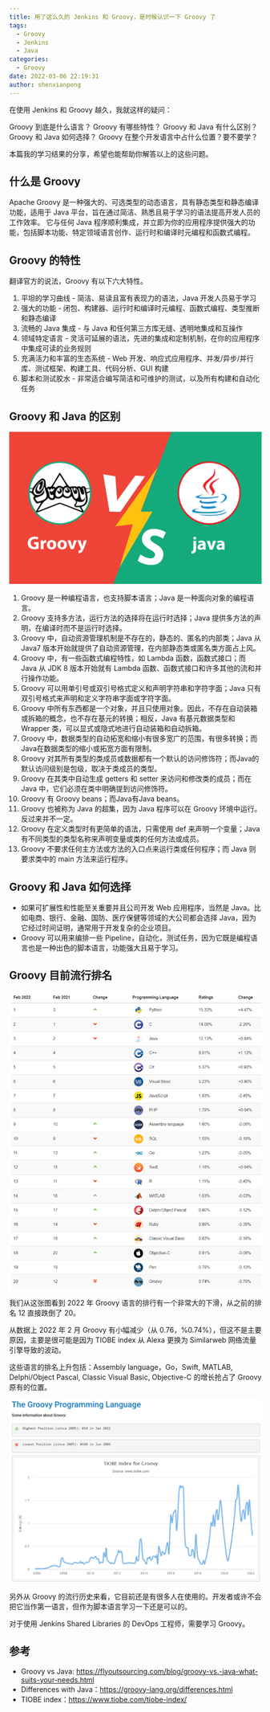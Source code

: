 ```yaml
---
title: 用了这么久的 Jenkins 和 Groovy，是时候认识一下 Groovy 了
tags:
  - Groovy
  - Jenkins
  - Java
categories:
  - Groovy
date: 2022-03-06 22:19:31
author: shenxianpeng
---
```


在使用 Jenkins 和 Groovy 越久，我就这样的疑问：

Groovy 到底是什么语言？
Groovy 有哪些特性？
Groovy 和 Java 有什么区别？
Groovy 和 Java 如何选择？
Groovy 在整个开发语言中占什么位置？要不要学？

本篇我的学习结果的分享，希望也能帮助你解答以上的这些问题。

## 什么是 Groovy

Apache Groovy 是一种强大的、可选类型的动态语言，具有静态类型和静态编译功能，适用于 Java 平台，旨在通过简洁、熟悉且易于学习的语法提高开发人员的工作效率。
它与任何 Java 程序顺利集成，并立即为你的应用程序提供强大的功能，包括脚本功能、特定领域语言创作、运行时和编译时元编程和函数式编程。

## Groovy 的特性

翻译官方的说法，Groovy 有以下六大特性。

1. 平坦的学习曲线 - 简洁、易读且富有表现力的语法，Java 开发人员易于学习
2. 强大的功能 - 闭包、构建器、运行时和编译时元编程、函数式编程、类型推断和静态编译
3. 流畅的 Java 集成 - 与 Java 和任何第三方库无缝、透明地集成和互操作
4. 领域特定语言 - 灵活可延展的语法，先进的集成和定制机制，在你的应用程序中集成可读的业务规则
5. 充满活力和丰富的生态系统 - Web 开发、响应式应用程序、并发/异步/并行库、测试框架、构建工具、代码分析、GUI 构建
6. 脚本和测试胶水 - 非常适合编写简洁和可维护的测试，以及所有构建和自动化任务

## Groovy 和 Java 的区别

![ Groovy vs Java](groovy/groovy-vs-java.png)

1. Groovy 是一种编程语言，也支持脚本语言；Java 是一种面向对象的编程语言。
2. Groovy 支持多方法，运行方法的选择将在运行时选择；Java 提供多方法的声明，在编译时而不是运行时选择。
3. Groovy 中，自动资源管理机制是不存在的，静态的、匿名的内部类；Java 从 Java7 版本开始就提供了自动资源管理，在内部静态类或匿名类方面占上风。
4. Groovy 中，有一些函数式编程特性，如 Lambda 函数，函数式接口；而 Java 从 JDK 8 版本开始就有 Lambda 函数、函数式接口和许多其他的流和并行操作功能。
5. Groovy 可以用单引号或双引号格式定义和声明字符串和字符字面；Java 只有双引号格式来声明和定义字符串字面或字符字面。
6. Groovy 中所有东西都是一个对象，并且只使用对象。因此，不存在自动装箱或拆箱的概念，也不存在基元的转换；相反，Java 有基元数据类型和 Wrapper 类，可以显式或隐式地进行自动装箱和自动拆箱。
7. Groovy 中，数据类型的自动拓宽和缩小有很多宽广的范围，有很多转换；而Java在数据类型的缩小或拓宽方面有限制。
8. Groovy 对其所有类型的类成员或数据都有一个默认的访问修饰符；而Java的默认访问级别是包级，取决于类成员的类型。
9. Groovy 在其类中自动生成 getters 和 setter 来访问和修改类的成员；而在 Java 中，它们必须在类中明确提到访问修饰符。
10. Groovy 有 Groovy beans；而Java有Java beans。
11. Groovy 也被称为 Java 的超集，因为 Java 程序可以在 Groovy 环境中运行。反过来并不一定。
12. Groovy 在定义类型时有更简单的语法，只需使用 def 来声明一个变量；Java有不同类型的类型名称来声明变量或类的任何方法或成员。
13. Groovy 不要求任何主方法或方法的入口点来运行类或任何程序；而 Java 则要求类中的 main 方法来运行程序。

<!-- more -->

## Groovy 和 Java 如何选择

* 如果可扩展性和性能至关重要并且公司开发 Web 应用程序，当然是 Java。比如电商、银行、金融、国防、医疗保健等领域的大公司都会选择 Java，因为它经过时间证明，通常用于开发复杂的企业项目。
* Groovy 可以用来编排一些 Pipeline，自动化，测试任务，因为它既是编程语言也是一种出色的脚本语言，功能强大且易于学习。

## Groovy 目前流行排名

![TIOBE index](groovy/2022-02.png)

我们从这张图看到 2022 年 Groovy 语言的排行有一个非常大的下滑，从之前的排名 12 直接跌倒了 20。

从数据上 2022 年 2 月 Groovy 有小幅减少（从 0.76，%0.74%），但这不是主要原因，主要是很可能是因为 TIOBE index 从 Alexa 更换为 Similarweb 网络流量引擎导致的波动。

这些语言的排名上升包括：Assembly language，Go，Swift, MATLAB, Delphi/Object Pascal, Classic Visual Basic, Objective-C 的增长抢占了 Groovy 原有的位置。

![TIOBE index for Groovy](groovy/groovy.png)

另外从 Groovy 的流行历史来看，它目前还是有很多人在使用的。开发者或许不会把它当作第一语言，但作为脚本语言学习一下还是可以的。

对于使用 Jenkins Shared Libraries 的 DevOps 工程师，需要学习 Groovy。

## 参考

* Groovy vs Java: https://flyoutsourcing.com/blog/groovy-vs.-java-what-suits-your-needs.html
* Differences with Java：https://groovy-lang.org/differences.html
* TIOBE index：https://www.tiobe.com/tiobe-index/
